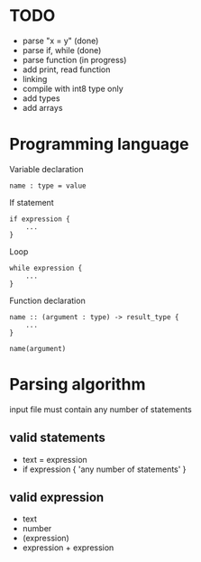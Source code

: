 # TODO
* parse "x = y" (done)
* parse if, while (done)
* parse function (in progress)
* add print, read function
* linking
* compile with int8 type only
* add types
* add arrays

# Programming language

Variable declaration
```
name : type = value
```

If statement
```
if expression {
    ...
}
```

Loop
```
while expression {
    ...
}
```

Function declaration
```
name :: (argument : type) -> result_type {
    ...
}

name(argument)
```

# Parsing algorithm

input file must contain any number of statements

## valid statements

* text = expression
* if expression { 'any number of statements' }

## valid expression

* text
* number
* (expression)
* expression + expression
